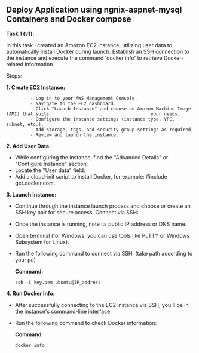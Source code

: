 
## Deploy Application using ngnix-aspnet-mysql Containers and Docker compose


**Task 1 (v1):**

   In this task I created an Amazon EC2 instance, utilizing user data to automatically install Docker during launch. Establish an SSH connection to the instance and execute the command 'docker info' to retrieve Docker-related information.


Steps:

**1. Create EC2 Instance:**

             - Log in to your AWS Management Console. 
             - Navigate to the EC2 dashboard. 
             - Click "Launch Instance" and choose an Amazon Machine Image (AMI) that suits                   .                  your needs. 
             - Configure the instance settings (instance type, VPC, subnet, etc.). 
             - Add storage, tags, and security group settings as required. 
             - Review and launch the instance.

             
**2. Add User Data:**

 -  While configuring the instance, find the "Advanced Details" or "Configure    Instance" section. 
 - Locate the "User data" field.
 -  Add a cloud-init script to install Docker, for example: #include get.docker.com.

**3. Launch Instance:**
- Continue through the instance launch process and choose or create an SSH key pair for secure access.
Connect via SSH:
- Once the instance is running, note its public IP address or DNS name. 
- Open terminal (for Windows, you can use tools like PuTTY or Windows Subsystem for Linux).
- Run the following command to connect via SSH: (take path according to your pc)

  
    **Command:**
  
    ``` ssh -i key.pem ubuntu@IP_address ```
  
**4. Run Docker Info:**

- After successfully connecting to the EC2 instance via SSH, you'll be in the instance's command-line interface. 
- Run the following command to check Docker information:
  
  **Command:**
  
    ` docker info `



